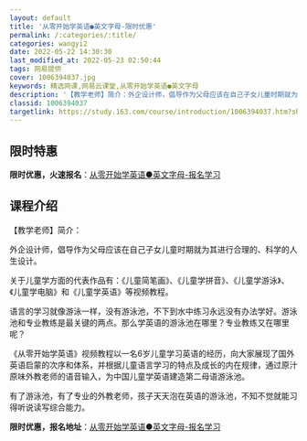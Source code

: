 ```yaml
---
layout: default
title: '从零开始学英语●英文字母-限时优惠'
permalink: /:categories/:title/
categories: wangyi2
date: 2022-05-22 14:30:30
last_modified_at: 2022-05-23 02:50:44
tags: 网易提供
cover: 1006394037.jpg
keywords: 精选网课,网易云课堂,从零开始学英语●英文字母
description: '【教学老师】简介：外企设计师，倡导作为父母应该在自己子女儿童时期就为其进行合理的、科学的人生设计。关于儿童学方面的代表作'
classid: 1006394037
targetlink: https://study.163.com/course/introduction/1006394037.htm?share=1&shareId=1025206652&utm_campaign=share&utm_medium=iphoneShare&utm_source=&utm_u=1025206652
---
```


## 限时特惠

**限时优惠，火速报名**：[从零开始学英语●英文字母-报名学习](https://study.163.com/course/introduction/1006394037.htm?share=1&shareId=1025206652&utm_campaign=share&utm_medium=iphoneShare&utm_source=&utm_u=1025206652)

## 课程介绍

【教学老师】简介：

外企设计师，倡导作为父母应该在自己子女儿童时期就为其进行合理的、科学的人生设计。

关于儿童学方面的代表作品有：《儿童简笔画》、《儿童学拼音》、《儿童学游泳》、《儿童学电脑》和《儿童学英语》等视频教程。

语言的学习就像游泳一样，没有游泳池，不下到水中练习永远没有办法学好。游泳池和专业教练是最关键的两点。那么学英语的游泳池在哪里？专业教练又在哪里呢？

《从零开始学英语》视频教程以一名6岁儿童学习英语的经历，向大家展现了国外英语启蒙的次序和体系，并根据儿童语言学习的特点及成长的内在规律，通过原汁原味外教老师的语音输入，为中国儿童学英语建造第二母语游泳池。

有了游泳池，有了专业的外教老师，孩子天天泡在英语的游泳池，不知不觉就能习得听说读写综合能力。

**限时优惠，报名地址**：[从零开始学英语●英文字母-报名学习](https://study.163.com/course/introduction/1006394037.htm?share=1&shareId=1025206652&utm_campaign=share&utm_medium=iphoneShare&utm_source=&utm_u=1025206652)

